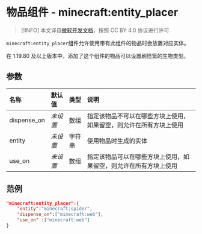 # 物品组件 - minecraft:entity_placer
> [!INFO]
> 本文译自[微软开发文档](https://learn.microsoft.com/en-us/minecraft/creator/)，按照 CC BY 4.0 协议进行许可


`minecraft:entity_placer`组件允许使用带有此组件的物品时会放置对应实体。

在 1.19.80 及以上版本中，添加了这个组件的物品可以设置刷怪笼的生物类型。

## 参数

| 名称 | 默认值 | 类型 | 说明  |
|:----------|:----------|:----------|:----------|
| dispense_on | *未设置* | 数组 | 指定该物品不可以在哪些方块上使用，如果留空，则允许在所有方块上使用 |
| entity | *未设置* | 字符串 | 使用物品时生成的实体 |
| use_on | *未设置* | 数组 | 指定该物品可以在哪些方块上使用，如果留空，则允许在所有方块上使用 |

## 范例

```json
"minecraft:entity_placer":{
    "entity":"minecraft:spider",
    "dispense_on":["minecraft:web"],
    "use_on" :["minecraft:web"]
}
```
